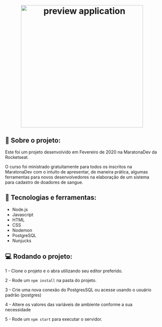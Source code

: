 <h1 align="center">
    <img alt="preview application" src="https://imgur.com/zaJ6bHy.png" width="400px"/>
</h1>

## :book: Sobre o projeto:

<p> Este foi um projeto desenvolvido em Fevereiro de 2020 na MaratonaDev da Rocketseat.

O curso foi ministrado gratuitamente para todos os inscritos na MaratonaDev com o intuito de apresentar, de maneira prática, algumas
ferramentas para novos desenvolvedores na elaboração de um sistema para cadastro de doadores de sangue.
</p>

 ## :iphone: Tecnologias e ferramentas:

 <ul>
  <li>Node.js</li>
  <li>Javascript</li>
  <li>HTML</li>
  <li>CSS</li>
  <li>Nodemon</li>
  <li>PostgreSQL</li>
  <li>Nunjucks</li>
 </ul>
 
## :computer: Rodando o projeto:

1 - Clone o projeto e o abra utilizando seu editor preferido.

2 - Rode um `npm install` na pasta do projeto.

3 - Crie uma nova conexão do PostgresSQL ou acesse usando o usuário padrão (postgres)

4 - Altere os valores das variáveis de ambiente conforme a sua necessidade

5 - Rode um `npm start` para executar o servidor.
